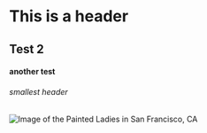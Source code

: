 # This is a header
## Test 2
#### another test

###### smallest header

![Image of the Painted Ladies in San Francisco, CA](https://www.sftravel.com/sites/default/files/styles/hero/public/2022-10/painted-ladies-city-skyline-twilight.jpg.webp?itok=MVU3kPdc)
